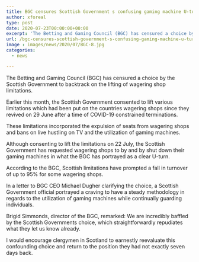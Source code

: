 ```yaml
---
title: BGC censures Scottish Government s confusing gaming machine U-turn
author: xforeal 
type: post
date: 2020-07-23T00:00:00+00:00
excerpt: 'The Betting and Gaming Council (BGC) has censured a choice by the Scottish Government to backtrack on the lifting of wagering shop restrictions '
url: /bgc-censures-scottish-government-s-confusing-gaming-machine-u-turn/
image : images/news/2020/07/BGC-8.jpg
categories:
  - news

---
```

The Betting and Gaming Council (BGC) has censured a choice by the Scottish Government to backtrack on the lifting of wagering shop limitations. 

Earlier this month, the Scottish Government consented to lift various limitations which had been put on the countries wagering shops since they revived on 29 June after a time of COVID-19 constrained terminations. 

These limitations incorporated the expulsion of seats from wagering shops and bans on live hustling on TV and the utilization of gaming machines. 

Although consenting to lift the limitations on 22 July, the Scottish Government has requested wagering shops to by and by shut down their gaming machines in what the BGC has portrayed as a clear U-turn. 

According to the BGC, Scottish limitations have prompted a fall in turnover of up to 95&percnt; for some wagering shops. 

In a letter to BGC CEO Michael Dugher clarifying the choice, a Scottish Government official portrayed a craving to have a steady methodology in regards to the utilization of gaming machines while continually guarding individuals. 

Brigid Simmonds, director of the BGC, remarked: We are incredibly baffled by the Scottish Governments choice, which straightforwardly repudiates what they let us know already. 

I would encourage clergymen in Scotland to earnestly reevaluate this confounding choice and return to the position they had not exactly seven days back.